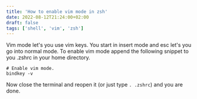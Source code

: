```yaml
---
title: 'How to enable vim mode in zsh'
date: 2022-08-12T21:24:00+02:00
draft: false
tags: ['shell', 'vim', 'zsh']
---
```


Vim mode let's you use vim keys. You start in insert mode and esc let's you go into normal mode. To enable vim mode append the following snippet to you .zshrc in your home directory.

```
# Enable vim mode.
bindkey -v
```

Now close the terminal and reopen it (or just type `. .zshrc`) and you are done.
